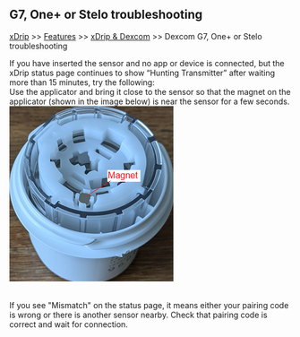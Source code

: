 ## G7, One+ or Stelo troubleshooting  
[xDrip](../../README.md) >> [Features](../Features_page.md) >> [xDrip & Dexcom](../Dexcom_page.md) >> Dexcom G7, One+ or Stelo troubleshooting  
  
If you have inserted the sensor and no app or device is connected, but the xDrip status page continues to show “Hunting Transmitter” after waiting more than 15 minutes, try the following:  
Use the applicator and bring it close to the sensor so that the magnet on the applicator (shown in the image below) is near the sensor for a few seconds.  
![](./images/G7_Applicator_Magnet.png)  
<br/>  
  
If you see "Mismatch" on the status page, it means either your pairing code is wrong or there is another sensor nearby. Check that pairing code is correct and wait for connection.  
  
